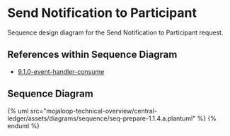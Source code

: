 # Send Notification to Participant

Sequence design diagram for the Send Notification to Participant request.

## References within Sequence Diagram

* [9.1.0-event-handler-consume](../central-event-processor/9.1.0-event-handler-placeholder.md)

## Sequence Diagram

{% uml src="mojaloop-technical-overview/central-ledger/assets/diagrams/sequence/seq-prepare-1.1.4.a.plantuml" %}
{% enduml %}